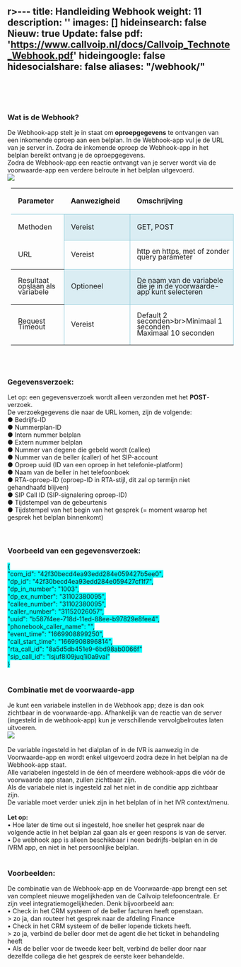r>---
title: Handleiding Webhook
weight: 11
description: ''
images: []
hideinsearch: false
Nieuw: true
Update: false
pdf: 'https://www.callvoip.nl/docs/Callvoip_Technote_Webhook.pdf'
hideingoogle: false
hidesocialshare: false
aliases: "/webhook/"
---

<br><br><br><h3>Wat is de Webhook?</h2>
De Webhook-app stelt je in staat om <b>oproepgegevens</b> te ontvangen van een inkomende oproep aan een belplan. In de Webhook-app vul je de URL van je server in. Zodra de inkomende oproep de Webhook-app in het belplan bereikt ontvang je de oproepgegevens.<br>
Zodra de Webhook-app een reactie ontvangt van je server wordt via de voorwaarde-app een verdere belroute in het belplan uitgevoerd.
<br><img src="https://res.cloudinary.com/callvoip/image/upload/v1690467400/webhook-image.png"><br>
<table style="border-collapse:collapse;margin-left:5.98399pt" cellspacing="0"><tbody><tr style="height:15pt"><td style="width:100pt;border-bottom-style:solid;border-bottom-width:1pt;border-bottom-color:#92CDDC"><p class="s4" style="padding-left: 6pt;text-indent: 0pt;text-align: left;"><b>Parameter</b></p></td><td style="width:120pt;border-bottom-style:solid;border-bottom-width:1pt;border-bottom-color:#92CDDC"><p class="s4" style="padding-left: 5pt;text-indent: 0pt;text-align: left;"><b>Aanwezigheid</b></p></td><td style="width:205pt;border-bottom-style:solid;border-bottom-width:1pt;border-bottom-color:#92CDDC"><p class="s4" style="padding-left: 5pt;text-indent: 0pt;text-align: left;"><b>Omschrijving</b></p></td></tr><tr style="height:15pt"><td style="width:100pt;border-top-style:solid;border-top-width:1pt;border-top-color:#92CDDC;border-right-style:solid;border-right-width:1pt;border-right-color:#92CDDC"><p class="s5" style="padding-left: 6pt;text-indent: 0pt;text-align: left;">Methoden</p></td><td style="width:120pt;border-top-style:solid;border-top-width:1pt;border-top-color:#92CDDC;border-left-style:solid;border-left-width:1pt;border-left-color:#92CDDC;border-bottom-style:solid;border-bottom-width:1pt;border-bottom-color:#92CDDC;border-right-style:solid;border-right-width:1pt;border-right-color:#92CDDC" bgcolor="#DAEDF3"><p class="s5" style="padding-left: 5pt;text-indent: 0pt;text-align: left;">Vereist</p></td><td style="width:205pt;border-top-style:solid;border-top-width:1pt;border-top-color:#92CDDC;border-left-style:solid;border-left-width:1pt;border-left-color:#92CDDC;border-bottom-style:solid;border-bottom-width:1pt;border-bottom-color:#92CDDC;border-right-style:solid;border-right-width:1pt;border-right-color:#92CDDC" bgcolor="#DAEDF3"><p class="s5" style="padding-left: 5pt;text-indent: 0pt;text-align: left;">GET, POST</p></td></tr><tr style="height:15pt"><td style="width:100pt;border-bottom-style:solid;border-bottom-width:1pt;border-right-style:solid;border-right-width:1pt;border-right-color:#92CDDC"><p class="s5" style="padding-left: 6pt;text-indent: 0pt;line-height: 10pt;text-align: left;">URL</p></td><td style="width:120pt;border-top-style:solid;border-top-width:1pt;border-top-color:#92CDDC;border-left-style:solid;border-left-width:1pt;border-left-color:#92CDDC;border-bottom-style:solid;border-bottom-width:1pt;border-bottom-color:#92CDDC;border-right-style:solid;border-right-width:1pt;border-right-color:#92CDDC"><p class="s5" style="padding-left: 5pt;text-indent: 0pt;line-height: 10pt;text-align: left;">Vereist</p></td><td style="width:205pt;border-top-style:solid;border-top-width:1pt;border-top-color:#92CDDC;border-left-style:solid;border-left-width:1pt;border-left-color:#92CDDC;border-bottom-style:solid;border-bottom-width:1pt;border-bottom-color:#92CDDC;border-right-style:solid;border-right-width:1pt;border-right-color:#92CDDC"><p class="s5" style="padding-left: 5pt;text-indent: 0pt;line-height: 10pt;text-align: left;">http en https, met of zonder query parameter</p></td></tr><tr style="height:30pt"><td style="width:100pt;border-top-style:solid;border-top-width:1pt;border-bottom-style:solid;border-bottom-width:1pt;border-right-style:solid;border-right-width:1pt;border-right-color:#92CDDC"><p class="s5" style="padding-left: 6pt;text-indent: 0pt;line-height: 10pt;text-align: left;">Resultaat opslaan als variabele</p></td><td style="width:120pt;border-top-style:solid;border-top-width:1pt;border-top-color:#92CDDC;border-left-style:solid;border-left-width:1pt;border-left-color:#92CDDC;border-bottom-style:solid;border-bottom-width:1pt;border-bottom-color:#92CDDC;border-right-style:solid;border-right-width:1pt;border-right-color:#92CDDC" bgcolor="#DAEDF3"><p class="s5" style="padding-left: 5pt;text-indent: 0pt;line-height: 10pt;text-align: left;">Optioneel</p></td><td style="width:205pt;border-top-style:solid;border-top-width:1pt;border-top-color:#92CDDC;border-left-style:solid;border-left-width:1pt;border-left-color:#92CDDC;border-bottom-style:solid;border-bottom-width:1pt;border-bottom-color:#92CDDC;border-right-style:solid;border-right-width:1pt;border-right-color:#92CDDC" bgcolor="#DAEDF3"><p class="s5" style="padding-left: 5pt;text-indent: 0pt;line-height: 10pt;text-align: left;">De naam van de variabele die je in de voorwaarde-app kunt selecteren</p></td></tr><tr style="height:44pt"><td style="width:100pt;border-top-style:solid;border-top-width:1pt;border-bottom-style:solid;border-bottom-width:1pt;border-right-style:solid;border-right-width:1pt;border-right-color:#92CDDC"><p class="s5" style="padding-left: 6pt;text-indent: 0pt;line-height: 10pt;text-align: left;">Request Timeout</p></td><td style="width:120pt;border-top-style:solid;border-top-width:1pt;border-top-color:#92CDDC;border-left-style:solid;border-left-width:1pt;border-left-color:#92CDDC;border-bottom-style:solid;border-bottom-width:1pt;border-right-style:solid;border-right-width:1pt;border-right-color:#92CDDC"><p class="s5" style="padding-left: 5pt;text-indent: 0pt;line-height: 10pt;text-align: left;">Vereist</p></td><td style="width:205pt;border-top-style:solid;border-top-width:1pt;border-top-color:#92CDDC;border-left-style:solid;border-left-width:1pt;border-left-color:#92CDDC;border-bottom-style:solid;border-bottom-width:1pt;border-right-style:solid;border-right-width:1pt;border-right-color:#92CDDC"><p class="s5" style="padding-left: 5pt;text-indent: 0pt;line-height: 10pt;text-align: left;">Default 2 seconden>br>Minimaal 1 seconden<br>Maximaal 10 seconden</p></td></tr></tbody></table>
<br><br>
<h3><b>Gegevensverzoek:</b><br></h3>
Let op: een gegevensverzoek wordt alleen verzonden met het <b>POST</b>-verzoek.<br>
De verzoekgegevens die naar de URL komen, zijn de volgende:<br>
● Bedrijfs-ID<br>
● Nummerplan-ID<br>
● Intern nummer belplan<br>
● Extern nummer belplan<br>
● Nummer van degene die gebeld wordt (callee)<br>
● Nummer van de beller (caller) of het SIP-account<br>
● Oproep uuid (ID van een oproep in het telefonie-platform)<br>
● Naam van de beller in het telefoonboek<br>
● RTA-oproep-ID (oproep-ID in RTA-stijl, dit zal op termijn niet gehandhaafd blijven)<br>
● SIP Call ID (SIP-signalering oproep-ID)<br>
● Tijdstempel van de gebeurtenis<br>
● Tijdstempel van het begin van het gesprek (= moment waarop het gesprek het belplan binnenkomt)<br>
<br><br>
<h3><b>Voorbeeld van een gegevensverzoek:</b><br></h3>
<span class="s6" style=" background-color: #0FF;">
{<br>
"com_id": "42f30becd4ea93edd284e059427b5ee0",<br>
"dp_id": "42f30becd4ea93edd284e059427cf1f7",<br>
"dp_in_number": "1003",<br>
"dp_ex_number": "31102380095",<br>
"callee_number": "31102380095",<br>
"caller_number": "31152026057",<br>
"uuid": "b587f4ee-718d-11ed-88ee-b97829e8fee4",<br>
"phonebook_caller_name": "",<br>
"event_time": "1669908899250",<br>
"call_start_time": "1669908896814",<br>
"rta_call_id": "8a5d5db451e9-6bd98ab0066f"<br>
"sip_call_id": "lsjuf8l09juq1i0a9vai"<br>
}<br></span><br>
<h3><b>Combinatie met de voorwaarde-app</b></h3>
Je kunt een variabele instellen in de Webhook app; deze is dan ook zichtbaar in de voorwaarde-app.
Afhankelijk van de reactie van de server (ingesteld in de webhook-app) kun je verschillende vervolgbelroutes laten uitvoeren.<br>
<img src="https://res.cloudinary.com/callvoip/image/upload/v1690468301/webhook-image2.png">
<br><br>
De variable ingesteld in het dialplan of in de IVR is aanwezig in de Voorwaarde-app en wordt enkel
uitgevoerd zodra deze in het belplan na de Webhook-app staat.<br>
Alle variabelen ingesteld in de één of meerdere webhook-apps die vóór de voorwaarde app staan, zullen
zichtbaar zijn.<br>
Als de variabele niet is ingesteld zal het niet in de conditie app zichtbaar zijn.<br>
De variable moet verder uniek zijn in het belplan of in het IVR context/menu.
<br><br>
<b>Let op: </b><br>
• Hoe later de time out si ingesteld, hoe sneller het gesprek naar de volgende actie in het belplan zal
gaan als er geen respons is van de server.<br>
• De webhook app is alleen beschikbaar i neen bedrijfs-belplan en in de IVRM app, en niet in het
persoonlijke belplan.
<br><br>
<h3><b>Voorbeelden:</b><br></h3>
De combinatie van de Webhook-app en de Voorwaarde-app brengt een set van compleet nieuwe
mogelijkheden van de Callvoip telefooncentrale. Er zijn veel integratiemogelijkheden. Denk bijvoorbeeld
aan:<br>
• Check in het CRM systeem of de beller facturen heeft openstaan.<br>
> zo ja, dan routeer het gesprek naar de afdeling Finance<br>
• Check in het CRM systeem of de beller lopende tickets heeft.<br>
> zo ja, verbind de beller door met de agent die het ticket in behandeling heeft<br>
• Als de beller voor de tweede keer belt, verbind de beller door naar dezelfde collega die het gesprek
de eerste keer behandelde.

